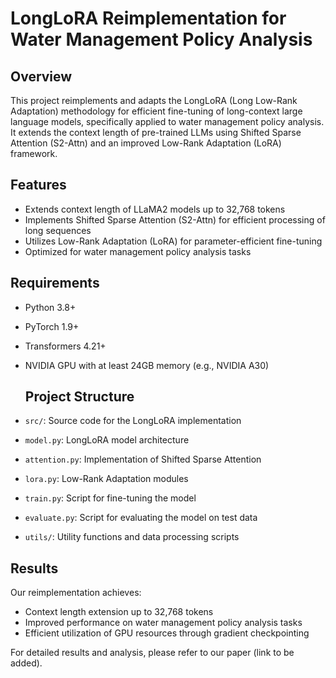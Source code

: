 # LongLoRA Reimplementation for Water Management Policy Analysis

## Overview

This project reimplements and adapts the LongLoRA (Long Low-Rank Adaptation) methodology for efficient fine-tuning of long-context large language models, specifically applied to water management policy analysis. It extends the context length of pre-trained LLMs using Shifted Sparse Attention (S2-Attn) and an improved Low-Rank Adaptation (LoRA) framework.

## Features

- Extends context length of LLaMA2 models up to 32,768 tokens
- Implements Shifted Sparse Attention (S2-Attn) for efficient processing of long sequences
- Utilizes Low-Rank Adaptation (LoRA) for parameter-efficient fine-tuning
- Optimized for water management policy analysis tasks

## Requirements

- Python 3.8+
- PyTorch 1.9+
- Transformers 4.21+
- NVIDIA GPU with at least 24GB memory (e.g., NVIDIA A30)

  ## Project Structure

- `src/`: Source code for the LongLoRA implementation
- `model.py`: LongLoRA model architecture
- `attention.py`: Implementation of Shifted Sparse Attention
- `lora.py`: Low-Rank Adaptation modules
- `train.py`: Script for fine-tuning the model
- `evaluate.py`: Script for evaluating the model on test data
- `utils/`: Utility functions and data processing scripts

## Results

Our reimplementation achieves:
- Context length extension up to 32,768 tokens
- Improved performance on water management policy analysis tasks
- Efficient utilization of GPU resources through gradient checkpointing

For detailed results and analysis, please refer to our paper (link to be added).

